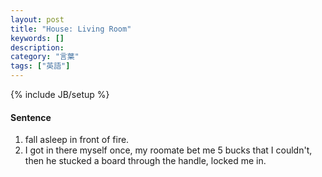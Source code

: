 ```yaml
---
layout: post
title: "House: Living Room"
keywords: []
description: 
category: "言葉"
tags: ["英語"]
---
```

{% include JB/setup %}

####  Sentence
1. fall asleep in front of fire.
2. I got in there myself once, my roomate bet me 5 bucks that I couldn't, then
   he stucked a board through the handle, locked me in.



